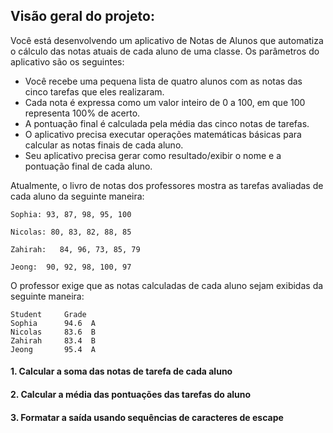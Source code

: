 ## Visão geral do projeto:

Você está desenvolvendo um aplicativo de Notas de Alunos que automatiza o cálculo das notas atuais de cada aluno de uma classe. Os parâmetros do aplicativo são os seguintes:

- Você recebe uma pequena lista de quatro alunos com as notas das cinco tarefas que eles realizaram.
- Cada nota é expressa como um valor inteiro de 0 a 100, em que 100 representa 100% de acerto.
- A pontuação final é calculada pela média das cinco notas de tarefas.
- O aplicativo precisa executar operações matemáticas básicas para calcular as notas finais de cada aluno.
- Seu aplicativo precisa gerar como resultado/exibir o nome e a pontuação final de cada aluno.

Atualmente, o livro de notas dos professores mostra as tarefas avaliadas de cada aluno da seguinte maneira:
~~~
Sophia: 93, 87, 98, 95, 100

Nicolas: 80, 83, 82, 88, 85

Zahirah:   84, 96, 73, 85, 79

Jeong:  90, 92, 98, 100, 97
~~~

O professor exige que as notas calculadas de cada aluno sejam exibidas da seguinte maneira:
~~~
Student     Grade
Sophia      94.6  A
Nicolas     83.6  B
Zahirah     83.4  B
Jeong       95.4  A
~~~
#### 1. Calcular a soma das notas de tarefa de cada aluno
#### 2. Calcular a média das pontuações das tarefas do aluno
#### 3. Formatar a saída usando sequências de caracteres de escape